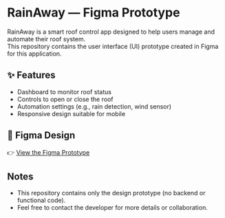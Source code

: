 # RainAway — Figma Prototype

RainAway is a smart roof control app designed to help users manage and automate their roof system.  
This repository contains the user interface (UI) prototype created in Figma for this application.

## ✨ Features
- Dashboard to monitor roof status
- Controls to open or close the roof
- Automation settings (e.g., rain detection, wind sensor)
- Responsive design suitable for mobile

## 📎 Figma Design
👉 [View the Figma Prototype](https://www.figma.com/file/your-file-id](https://www.figma.com/proto/LzGtJGHyqcI9iLvsEN70IN/RainAway?node-id=78-1086&p=f&t=OmUrWjEpHPL09hY8-1&scaling=scale-down&content-scaling=fixed&page-id=0%3A1&starting-point-node-id=7%3A7))

## Notes
- This repository contains only the design prototype (no backend or functional code).
- Feel free to contact the developer for more details or collaboration.

